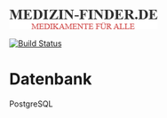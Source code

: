 ![](src/main/resources/static/images/logo1.png)

[![Build Status](https://travis-ci.org/Pikolu/Pharmacy.svg?branch=master)](https://travis-ci.org/Pikolu/Pharmacy)

# Datenbank
PostgreSQL
